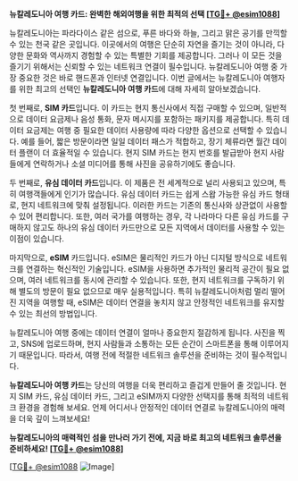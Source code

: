 **뉴칼레도니아 여행 카드: 완벽한 해외여행을 위한 최적의 선택 [[TG💪+ @esim1088](https://t.me/s/esim1088)]**

뉴칼레도니아는 파라다이스 같은 섬으로, 푸른 바다와 하늘, 그리고 맑은 공기를 만끽할 수 있는 천국 같은 곳입니다. 이곳에서의 여행은 단순히 자연을 즐기는 것이 아니라, 다양한 문화와 역사까지 경험할 수 있는 특별한 기회를 제공합니다. 그러나 이 모든 것을 즐기기 위해서는 신뢰할 수 있는 네트워크 연결이 필수입니다. 뉴칼레도니아 여행 중 가장 중요한 것은 바로 핸드폰과 인터넷 연결입니다. 이번 글에서는 뉴칼레도니아 여행자를 위한 최고의 선택인 **뉴칼레도니아 여행 카드**에 대해 자세히 알아보겠습니다.

첫 번째로, **SIM 카드**입니다. 이 카드는 현지 통신사에서 직접 구매할 수 있으며, 일반적으로 데이터 요금제나 음성 통화, 문자 메시지를 포함하는 패키지를 제공합니다. 특히 데이터 요금제는 여행 중 필요한 데이터 사용량에 따라 다양한 옵션으로 선택할 수 있습니다. 예를 들어, 짧은 방문이라면 일일 데이터 패스가 적합하고, 장기 체류라면 월간 데이터 플랜이 더 효율적일 수 있습니다. 현지 SIM 카드는 현지 번호를 발급받아 현지 사람들에게 연락하거나 소셜 미디어를 통해 사진을 공유하기에도 좋습니다.

두 번째로, **유심 데이터 카드**입니다. 이 제품은 전 세계적으로 널리 사용되고 있으며, 특히 여행객들에게 인기가 많습니다. 유심 데이터 카드는 쉽게 스왑 가능한 유심 카드 형태로, 현지 네트워크에 맞춰 설정됩니다. 이러한 카드는 기존의 통신사와 상관없이 사용할 수 있어 편리합니다. 또한, 여러 국가를 여행하는 경우, 각 나라마다 다른 유심 카드를 구매하지 않고도 하나의 유심 데이터 카드만으로 모든 지역에서 데이터를 사용할 수 있는 이점이 있습니다.

마지막으로, **eSIM** 카드입니다. eSIM은 물리적인 카드가 아닌 디지털 방식으로 네트워크를 연결하는 혁신적인 기술입니다. eSIM을 사용하면 추가적인 물리적 공간이 필요 없으며, 여러 네트워크를 동시에 관리할 수 있습니다. 또한, 현지 네트워크를 구독하기 위해 별도의 방문이 필요 없으므로 매우 실용적입니다. 특히 뉴칼레도니아처럼 멀리 떨어진 지역을 여행할 때, eSIM은 데이터 연결을 놓치지 않고 안정적인 네트워크를 유지할 수 있는 최선의 방법입니다.

뉴칼레도니아 여행 중에는 데이터 연결이 얼마나 중요한지 절감하게 됩니다. 사진을 찍고, SNS에 업로드하며, 현지 사람들과 소통하는 모든 순간이 스마트폰을 통해 이루어지기 때문입니다. 따라서, 여행 전에 적절한 네트워크 솔루션을 준비하는 것이 필수적입니다.

**뉴칼레도니아 여행 카드**는 당신의 여행을 더욱 편리하고 즐겁게 만들어 줄 것입니다. 현지 SIM 카드, 유심 데이터 카드, 그리고 eSIM까지 다양한 선택지를 통해 최적의 네트워크 환경을 경험해 보세요. 언제 어디서나 안정적인 데이터 연결로 뉴칼레도니아의 매력을 더욱 깊이 느껴보세요!

**뉴칼레도니아의 매력적인 섬을 만나러 가기 전에, 지금 바로 최고의 네트워크 솔루션을 준비하세요! [[TG💪+ @esim1088](https://t.me/s/esim1088)]**

[[TG💪+ @esim1088](https://t.me/s/esim1088) ![Image](https://i.postimg.cc/Y0z9fWf4/image.png)]